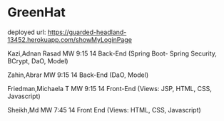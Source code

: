 # GreenHat

deployed url: https://guarded-headland-13452.herokuapp.com/showMyLoginPage

Kazi,Adnan Rasad	MW 9:15	14	Back-End (Spring Boot- Spring Security, BCrypt, DaO, Model)	

Zahin,Abrar	MW 9:15	14	Back-End	(DaO, Model)	

Friedman,Michaela T	MW 9:15	14	Front-End	(Views: JSP, HTML, CSS, Javascript)	

Sheikh,Md	MW 7:45	14	Front End	(Views: HTML, CSS, Javascript)																							
